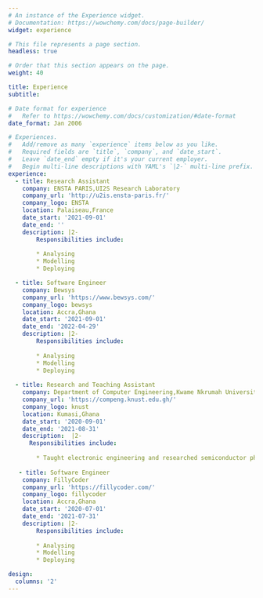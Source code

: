 ```yaml
---
# An instance of the Experience widget.
# Documentation: https://wowchemy.com/docs/page-builder/
widget: experience

# This file represents a page section.
headless: true

# Order that this section appears on the page.
weight: 40

title: Experience
subtitle:

# Date format for experience
#   Refer to https://wowchemy.com/docs/customization/#date-format
date_format: Jan 2006

# Experiences.
#   Add/remove as many `experience` items below as you like.
#   Required fields are `title`, `company`, and `date_start`.
#   Leave `date_end` empty if it's your current employer.
#   Begin multi-line descriptions with YAML's `|2-` multi-line prefix.
experience:
  - title: Research Assistant
    company: ENSTA PARIS,UI2S Research Laboratory
    company_url: 'http://u2is.ensta-paris.fr/'
    company_logo: ENSTA
    location: Palaiseau,France
    date_start: '2021-09-01'
    date_end: ''
    description: |2-
        Responsibilities include:
        
        * Analysing
        * Modelling
        * Deploying

  - title: Software Engineer
    company: Bewsys
    company_url: 'https://www.bewsys.com/'
    company_logo: bewsys
    location: Accra,Ghana
    date_start: '2021-09-01'
    date_end: '2022-04-29'
    description: |2-
        Responsibilities include:
        
        * Analysing
        * Modelling
        * Deploying
        
  - title: Research and Teaching Assistant
    company: Department of Computer Engineering,Kwame Nkrumah University of Science and Technology
    company_url: 'https://compeng.knust.edu.gh/'
    company_logo: knust
    location: Kumasi,Ghana
    date_start: '2020-09-01'
    date_end: '2021-08-31'
    description:  |2-
      Responsibilities include:
        
        * Taught electronic engineering and researched semiconductor physics.
  
   - title: Software Engineer
    company: FillyCoder
    company_url: 'https://fillycoder.com/'
    company_logo: fillycoder
    location: Accra,Ghana
    date_start: '2020-07-01'
    date_end: '2021-07-31'
    description: |2-
        Responsibilities include:
        
        * Analysing
        * Modelling
        * Deploying

design:
  columns: '2'
---
```


